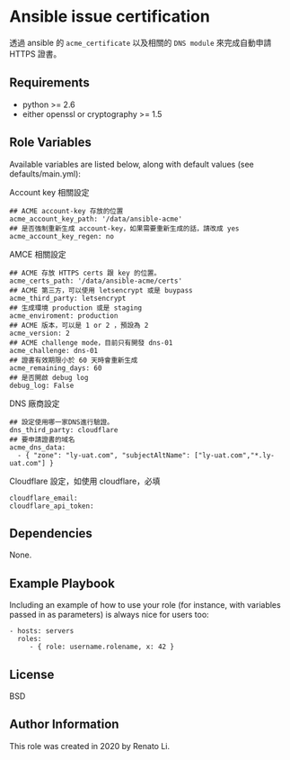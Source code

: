 Ansible issue certification
=========

透過 ansible 的 `acme_certificate` 以及相關的 `DNS module` 來完成自動申請 HTTPS 證書。

Requirements
------------

- python >= 2.6
- either openssl or cryptography >= 1.5


Role Variables
--------------

Available variables are listed below, along with default values (see defaults/main.yml):

Account key 相關設定
```
## ACME account-key 存放的位置
acme_account_key_path: '/data/ansible-acme'
## 是否強制重新生成 account-key，如果需要重新生成的話，請改成 yes
acme_account_key_regen: no
```

AMCE 相關設定
```
## ACME 存放 HTTPS certs 跟 key 的位置。
acme_certs_path: '/data/ansible-acme/certs'
## ACME 第三方，可以使用 letsencrypt 或是 buypass
acme_third_party: letsencrypt
## 生成環境 production 或是 staging
acme_enviroment: production
## ACME 版本，可以是 1 or 2 ，預設為 2
acme_version: 2
## ACME challenge mode，目前只有開發 dns-01
acme_challenge: dns-01
## 證書有效期限小於 60 天時會重新生成
acme_remaining_days: 60
## 是否開啟 debug log
debug_log: False
```

DNS 廠商設定
```
## 設定使用哪一家DNS進行驗證。
dns_third_party: cloudflare
## 要申請證書的域名
acme_dns_data:
  - { "zone": "ly-uat.com", "subjectAltName": ["ly-uat.com","*.ly-uat.com"] }
```

Cloudflare 設定，如使用 cloudflare，必填
```
cloudflare_email:
cloudflare_api_token:
```

Dependencies
------------

None.

Example Playbook
----------------

Including an example of how to use your role (for instance, with variables passed in as parameters) is always nice for users too:

    - hosts: servers
      roles:
         - { role: username.rolename, x: 42 }

License
-------

BSD

Author Information
------------------

This role was created in 2020 by Renato Li.
